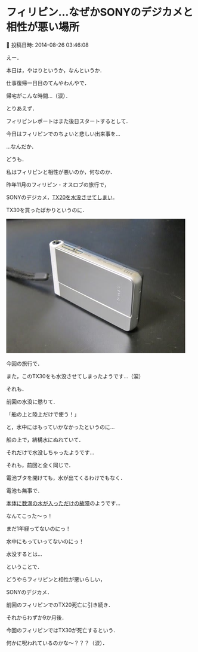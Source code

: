 # フィリピン…なぜかSONYのデジカメと相性が悪い場所

📅 投稿日時: 2014-08-26 03:46:08

えー．





本日は，やはりというか，なんというか．


仕事復帰一日目のてんやわんやで．


帰宅がこんな時間…（涙）．





とりあえず．


フィリピンレポートはまた後日スタートするとして．


今日はフィリピンでのちょいと悲しい出来事を…





…なんだか．


どうも．


私はフィリピンと相性が悪いのか，何なのか．





昨年11月のフィリピン・オスロブの旅行で，


SONYのデジカメ，[TX20を水没させてしまい](ec2fd28e254e78b285474bec50dc164a2.md)．


TX30を買ったばかりというのに．




![0c2dbc7d3670e39d6f78563d95ac056b.jpg](images/0c2dbc7d3670e39d6f78563d95ac056b.jpg)




今回の旅行で．


また，このTX30をも水没させてしまったようです…（涙）





それも．


前回の水没に懲りて．


「船の上と陸上だけで使う！」


と，水中にはもっていかなかったというのに…


船の上で，結構水にぬれていて．


それだけで水没しちゃったようです…


それも，前回と全く同じで．


電池ブタを開けても，水が出てくるわけでもなく．


電池も無事で．


[本体に数滴の水が入っただけの故障](ed93330f6f9f06b076e4e348661368854.md)のようです…





なんてこった～っ！


まだ1年経ってないのにっ！


水中にもっていってないのにっ！


水没するとは…





ということで．


どうやらフィリピンと相性が悪いらしい，


SONYのデジカメ．


前回のフィリピンでのTX20死亡に引き続き．


それからわずか9か月後．


今回のフィリピンではTX30が死亡するという．





何かに呪われているのかな～？？？（涙）．
